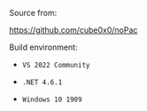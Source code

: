 Source from: 

https://github.com/cube0x0/noPac

Build environment: 

- `VS 2022 Community`

- `.NET 4.6.1`

- `Windows 10 1909`

